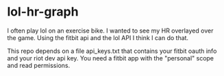 # lol-hr-graph
I often play lol on an exercise bike. I wanted to see my HR overlayed over the game. Using the fitbit api and the lol API I think I can do that.

This repo depends on a file api_keys.txt that contains your fitbit oauth info and your riot dev api key. You need a fitbit app with the "personal" scope and read permissions.


